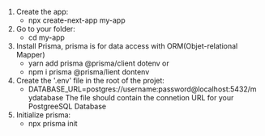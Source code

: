 1. Create the app:
   - npx create-next-app my-app
2. Go to your folder:
   - cd my-app
3. Install Prisma, prisma is for data access with ORM(Objet-relational Mapper)
   - yarn add prisma @prisma/client dotenv or
   - npm i prisma @prisma/lient dontenv
4. Create the '.env' file in the root of the projet:
   - DATABASE_URL=postgres://username:password@localhost:5432/mydatabase
     The file should contain the connetion URL for your PostgreeSQL Database
5. Initialize prisma:
   - npx prisma init
